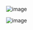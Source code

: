 ![image](https://user-images.githubusercontent.com/24234662/128599409-378830d4-5411-451d-971e-b6e2a3e5a892.png)



![image](https://user-images.githubusercontent.com/24234662/128600530-71d084e8-80c9-449f-ba38-ea3ce6d9b934.png)
